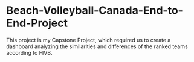 # Beach-Volleyball-Canada-End-to-End-Project
This project is my Capstone Project, which required us to create a dashboard analyzing the similarities and differences of the ranked teams according to FIVB.
